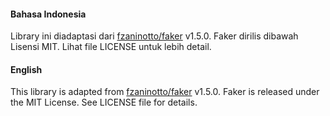 #### Bahasa Indonesia

Library ini diadaptasi dari [fzaninotto/faker](https://github.com/fzaninotto/faker) v1.5.0.
Faker dirilis dibawah Lisensi MIT. Lihat file LICENSE untuk lebih detail.



#### English

This library is adapted from [fzaninotto/faker](https://github.com/fzaninotto/faker) v1.5.0.
Faker is released under the MIT License. See LICENSE file for details.
